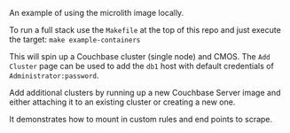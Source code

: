 An example of using the microlith image locally.

To run a full stack use the `Makefile` at the top of this repo and just execute the target: `make example-containers`

This will spin up a Couchbase cluster (single node) and CMOS.
The `Add Cluster` page can be used to add the `db1` host with default credentials of `Administrator:password`.

Add additional clusters by running up a new Couchbase Server image and either attaching it to an existing cluster or creating a new one.

It demonstrates how to mount in custom rules and end points to scrape.
